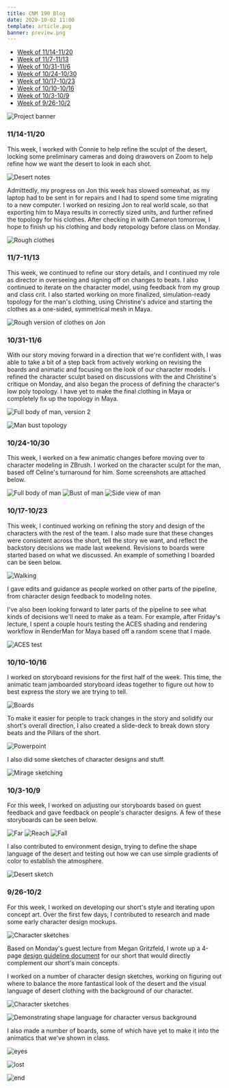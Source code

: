 ```yaml
---
title: CNM 190 Blog
date: 2020-10-02 11:00
template: article.pug
banner: preview.png
---
```


* [Week of 11/14-11/20](#11/14-11/20)
* [Week of 11/7-11/13](#11/7-11/13)
* [Week of 10/31-11/6](#10/31-11/6)
* [Week of 10/24-10/30](#10/24-10/30)
* [Week of 10/17-10/23](#10/17-10/23)
* [Week of 10/10-10/16](#10/10-10/16)
* [Week of 10/3-10/9](#10/3-10/9)
* [Week of 9/26-10/2](#9/26-10/2)

![Project banner](images/banner.png)

<h3 id="11/14-11/20" class="anchor">11/14-11/20</h3>
This week, I worked with Connie to help refine the sculpt of the desert, locking some preliminary cameras and doing drawovers on Zoom to help refine how we want the desert to look in each shot. 

![Desert notes](images/desert-notes.png)

Admittedly, my progress on Jon this week has slowed somewhat, as my laptop had to be sent in for repairs and I had to spend some time migrating to a new computer. I worked on resizing Jon to real world scale, so that exporting him to Maya results in correctly sized units, and further refined the topology for his clothes. After checking in with Cameron tomorrow, I hope to finish up his clothing and body retopology before class on Monday.

![Rough clothes](images/clothes-rough-2.png)


<h3 id="11/7-11/13" class="anchor">11/7-11/13</h3>
This week, we continued to refine our story details, and I continued my role as director in overseeing and signing off on changes to beats. I also continued to iterate on the character model, using feedback from my group and class crit. I also started working on more finalized, simulation-ready topology for the man's clothing, using Christine's advice and starting the clothes as a one-sided, symmetrical mesh in Maya.

![Rough version of clothes on Jon](images/clothes-rough.png)

<h3 id="10/31-11/6" class="anchor">10/31-11/6</h3>
With our story moving forward in a direction that we're confident with, I was able to take a bit of a step back from actively working on revising the boards and animatic and focusing on the look of our character models. I refined the character sculpt based on discussions with the and Christine's critique on Monday, and also began the process of defining the character's low poly topology. I have yet to make the final clothing in Maya or completely fix up the topology in Maya.


![Full body of man, version 2](images/zbrush-turnaround.png)

![Man bust topology](images/zbrush-bust-2.png)


<h3 id="10/24-10/30" class="anchor">10/24-10/30</h3>
This week, I worked on a few animatic changes before moving over to character modeling in ZBrush. I worked on the character sculpt for the man, based off Celine's turnaround for him. Some screenshots are attached below.

![Full body of man](images/zbrush-fullbody.png)
![Bust of man](images/zbrush-bust.png)
![Side view of man](images/zbrush-side.png)

<h3 id="10/17-10/23" class="anchor">10/17-10/23</h3>

This week, I continued working on refining the story and design of the characters with the rest of the team. I also made sure that these changes were consistent across the short, tell the story we want, and reflect the backstory decisions we made last weekend. Revisions to boards were started based on what we discussed. An example of something I boarded can be seen below.

![Walking](images/walking.gif)

I gave edits and guidance as people worked on other parts of the pipeline, from character design feedback to modeling notes.

I've also been looking forward to later parts of the pipeline to see what kinds of decisions we'll need to make as a team. For example, after Friday's lecture, I spent a couple hours testing the ACES shading and rendering workflow in RenderMan for Maya based off a random scene that I made.

![ACES test](images/aces-test.png)

<h3 id="10/10-10/16" class="anchor">10/10-10/16</h3>

I worked on storyboard revisions for the first half of the week. This time, the animatic team jamboarded storyboard ideas together to figure out how to best express the story we are trying to tell.

![Boards](images/jamboard-example.png)

To make it easier for people to track changes in the story and solidify our short's overall direction, I also created a slide-deck to break down story beats and the Pillars of the short.

![Powerpoint](images/story-ppt.png)

I also did some sketches of character designs and stuff.

![Mirage sketching](images/mirage_sketch.png)

<h3 id="10/3-10/9" class="anchor">10/3-10/9</h3>

For this week, I worked on adjusting our storyboards based on guest feedback and gave feedback on people's character designs. A few of these storyboards can be seen below.

![Far](images/far_0000.png)
![Reach](images/reach.png)
![Fall](images/fall.gif)

I also contributed to environment design, trying to define the shape language of the desert and testing out how we can use simple gradients of color to establish the atmosphere.

![Desert sketch](images/desert-sketch.png)

<h3 id="9/26-10/2" class="anchor">9/26-10/2</h3>

For this week, I worked on developing our short's style and iterating upon concept art. Over the first few days, I contributed to research and made some early character design mockups.

![Character sketches](images/misc-sketches.png)

Based on Monday's guest lecture from Megan Gritzfeld, I wrote up a 4-page [design guideline document](https://docs.google.com/document/d/1Jj6H4vwXn4xipc35a3Upq_s_Fv-56Yrdx3385WwjRiY/) for our short that would directly complement our short's main concepts.

I worked on a number of character design sketches, working on figuring out where to balance the more fantastical look of the desert and the visual language of desert clothing with the background of our character.

![Character sketches](images/character-sketches.png)

![Demonstrating shape language for character versus background](images/shapes.png)

I also made a number of boards, some of which have yet to make it into the animatics that we've shown in class.

![eyes](images/eyes.gif)

![lost](images/lost.gif)

![end](images/end.png)
